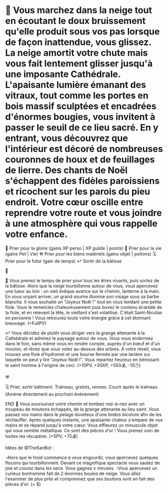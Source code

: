 # 🎁 Vous marchez dans la neige tout en écoutant le doux bruissement qu'elle produit sous vos pas lorsque de façon inattendue, vous glissez. La neige amortit votre chute mais vous fait lentement glisser jusqu'à une imposante Cathédrale. L'apaisante lumière émanant des vitraux, tout comme les portes en bois massif sculptées et encadrées d'énormes bougies, vous invitent à passer le seuil de ce lieu sacré.  En y entrant, vous découvrez que l'intérieur est décoré de nombreuses couronnes de houx et de feuillages de lierre. Des chants de Noël s'échappent des fidèles paroissiens et ricochent sur les parois du pieu endroit. Votre cœur oscille entre reprendre votre route et vous joindre à une atmosphère qui vous rappelle votre enfance.

   🌟 Prier pour la gloire (gains XP perso | XP guilde | points)
   💝 Prier pour la vie (gains Pet | Vie)
   ⚒️ Prier pour les biens matériels (gains objet | potions)
   🗓️ Prier pour le futur (gain de temps)
   ↩️ Sortir de la bâtisse
   
🌟   

💝 Vous prenez le temps de prier pour tous les êtres vivants, puis sortez de la bâtisse. Alors que la neige tourbillonne autour de vous, vous apercevez une lueur au loin : un vieil évêque avance sur le chemin, lanterne à la main. En vous voyant arriver, un grand sourire illumine son visage sous sa barbe blanche. Il vous souhaite un "Joyeux Noël !" tout en vous tendant une petite fiole. Vous le remerciez chaleureusement puis buvez le contenu écarlate de la fiole, et en relevant la tête, le vieillard s'est volatilisé. C'était Saint-Nicolas en personne ! Vous retrouvez toute votre énergie grâce à cet étonnant breuvage. (+FullPV)

↩️ Vous décidez de plutôt vous diriger vers la grange attenante à la Cathédrale et admirez le paysage autour de vous. Vous vous endormez dans le foin, sans même vous en rendre compte, auprès d'un bœuf et d'un mouton, et rêvez que vous volez au-dessus des arbres. À votre réveil, vous trouvez une fiole d'hydromel et une bourse fermée par une lanière sur laquelle on peut y lire "Joyeux Noël !". Vous repartez heureux en bénissant le saint homme à l'origine de ceci. (+10PV, +30XP, +550💰, -10🕑) 

⚒️

🗓️ Prier, sortir bâtiment. Traîneau, grelots, rennes. Courir après le traîneau (Amène directement au prochain événement)

END
🐏 Vous poursuivez votre chemin et tombez nez-à-nez avec un troupeau de moutons échappés, de la grange attenante au lieu saint. Vous passez vos mains dans le pelage duveteux d'une brebis bicolore afin de les réchauffer. Après quelques instants, une apaisante chaleur s'empare de vos mains et se répand jusqu'à votre cœur. Vous effleurez un minuscule objet qui vous semble métallique. Ce sont des pièces d'or ! Vous prenez soin de toutes les récupérer. (+5PV, +75💰)


Idées de @TheSanBot :

-Alors que le froid commence à vous engourdir, vous apercevez quelques flocons qui tourbillonnent. Devant ce magnifique spectacle vous sautez de joie et courez dans les sens. Vous gagnez x minutes.
-Vous apercevez un curieux bonhomme fait de 2 énormes boules de neige. Vous allez l'examiner de plus près et comprennez que ses boutons sont en fait des pièces d'or. (+ $) 
